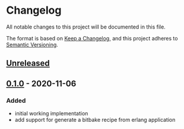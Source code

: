 # Changelog
All notable changes to this project will be documented in this file.

The format is based on [Keep a Changelog](https://keepachangelog.com/en/1.0.0/),
and this project adheres to [Semantic Versioning](https://semver.org/spec/v2.0.0.html).

## [Unreleased]

<!---
### Deprecated
### Added
### Changed
### Removed
### Fixed
### Security
-->

## [0.1.0] - 2020-11-06

### Added
- initial working implementation
- add support for generate a bitbake recipe from erlang application

[Unreleased]: https://github.com/meta-erlang/rebar3_bitbake/compare/v1.0.0...HEAD
[0.1.0]: https://github.com/meta-erlang/rebar3_bitbake/releases/tag/v0.1.0


